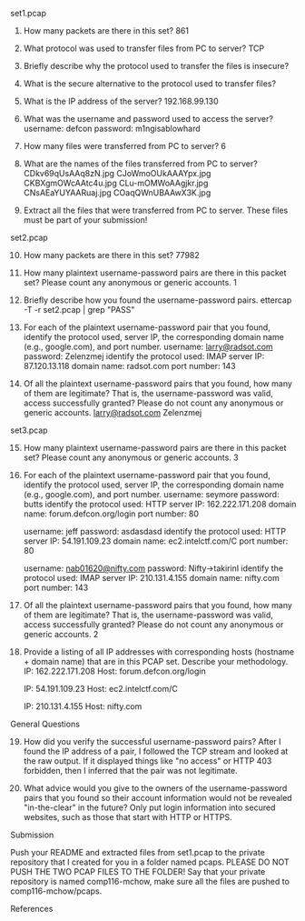 set1.pcap

1. How many packets are there in this set?
	861

2. What protocol was used to transfer files from PC to server?
	TCP

3. Briefly describe why the protocol used to transfer the files is insecure?


4. What is the secure alternative to the protocol used to transfer files?


5. What is the IP address of the server?
	192.168.99.130

6. What was the username and password used to access the server?
	username: defcon
	password: m1ngisablowhard

7. How many files were transferred from PC to server?
	6
	
8. What are the names of the files transferred from PC to server?
	CDkv69qUsAAq8zN.jpg
	CJoWmoOUkAAAYpx.jpg
	CKBXgmOWcAAtc4u.jpg
	CLu-mOMWoAAgjkr.jpg
	CNsAEaYUYAARuaj.jpg
	COaqQWnUBAAwX3K.jpg

9. Extract all the files that were transferred from PC to server. These files must be part of your submission!

set2.pcap

10. How many packets are there in this set?
	77982

11. How many plaintext username-password pairs are there in this packet set? Please count any anonymous or generic accounts.
	1

12. Briefly describe how you found the username-password pairs.
	ettercap -T -r set2.pcap | grep "PASS"

13. For each of the plaintext username-password pair that you found, identify the protocol used, server IP, the corresponding domain name (e.g., google.com), and port number.
	username: larry@radsot.com
	password: Zelenzmej
	identify the protocol used: IMAP
	server IP: 87.120.13.118
	domain name: radsot.com
	port number: 143

14. Of all the plaintext username-password pairs that you found, how many of them are legitimate? That is, the username-password was valid, access successfully granted? Please do not count any anonymous or generic accounts.
	larry@radsot.com
	Zelenzmej

set3.pcap

15. How many plaintext username-password pairs are there in this packet set? Please count any anonymous or generic accounts.
	3

16. For each of the plaintext username-password pair that you found, identify the protocol used, server IP, the corresponding domain name (e.g., google.com), and port number.
	username: seymore
	password: butts
	identify the protocol used: HTTP
	server IP: 162.222.171.208
	domain name: forum.defcon.org/login
	port number: 80

	username: jeff
	password: asdasdasd
	identify the protocol used: HTTP
	server IP: 54.191.109.23
	domain name: ec2.intelctf.com/C
	port number: 80

	username: nab01620@nifty.com
	password: Nifty->takirinl
	identify the protocol used: IMAP
	server IP: 210.131.4.155
	domain name: nifty.com
	port number: 143

17. Of all the plaintext username-password pairs that you found, how many of them are legitimate? That is, the username-password was valid, access successfully granted? Please do not count any anonymous or generic accounts.
	2

18. Provide a listing of all IP addresses with corresponding hosts (hostname + domain name) that are in this PCAP set. Describe your methodology.
	IP: 162.222.171.208
	Host: forum.defcon.org/login
	
	IP: 54.191.109.23
	Host: ec2.intelctf.com/C

	IP: 210.131.4.155
	Host: nifty.com

General Questions

19. How did you verify the successful username-password pairs?
	After I found the IP address of a pair, I followed the TCP stream and looked at the raw output. If it displayed things like "no access" or HTTP 403 forbidden, then I inferred that the pair was not legitimate.

20. What advice would you give to the owners of the username-password pairs that you found so their account information would not be revealed "in-the-clear" in the future?
	Only put login information into secured websites, such as those that start with HTTP or HTTPS.

Submission

Push your README and extracted files from set1.pcap to the private repository that I created for you in a folder named pcaps. PLEASE DO NOT PUSH THE TWO PCAP FILES TO THE FOLDER! Say that your private repository is named comp116-mchow, make sure all the files are pushed to comp116-mchow/pcaps.

References